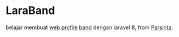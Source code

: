 # LaraBand

belajar membuat [web profile band] dengan laravel 8, from [Parsinta].

[Parsinta]: https://www.youtube.com/channel/UCPlEbdgWOXkKEEl7dhBxs4Q
[web profile band]: https://www.youtube.com/watch?v=JKfbiukwzH8&list=PLRKMmwY3-5Mzoti-pT2MGuQERTd1_sm21

